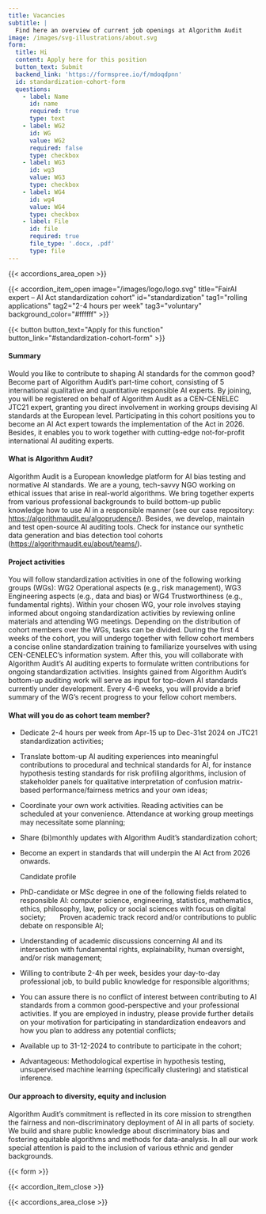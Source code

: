 ```yaml
---
title: Vacancies
subtitle: |
  Find here an overview of current job openings at Algorithm Audit
image: /images/svg-illustrations/about.svg
form:
  title: Hi
  content: Apply here for this position
  button_text: Submit
  backend_link: 'https://formspree.io/f/mdoqdpnn'
  id: standardization-cohort-form
  questions:
    - label: Name
      id: name
      required: true
      type: text
    - label: WG2
      id: WG
      value: WG2
      required: false
      type: checkbox
    - label: WG3
      id: wg3
      value: WG3
      type: checkbox
    - label: WG4
      id: wg4
      value: WG4
      type: checkbox
    - label: File
      id: file
      required: true
      file_type: '.docx, .pdf'
      type: file
---
```


{{< accordions_area_open >}}

{{< accordion_item_open image="/images/logo/logo.svg" title="FairAI expert – AI Act standardization cohort" id="standardization" tag1="rolling applications" tag2="2-4 hours per week" tag3="voluntary" background_color="#ffffff" >}}

{{< button button_text="Apply for this function" button_link="#standardization-cohort-form" >}}

#### Summary

Would you like to contribute to shaping AI standards for the common good? Become
part of Algorithm Audit’s part-time cohort, consisting of 5 international qualitative
and quantitative responsible AI experts. By joining, you will be registered on
behalf of Algorithm Audit as a CEN-CENELEC JTC21 expert, granting you direct
involvement in working groups devising AI standards at the European level. Participating
in this cohort positions you to become an AI Act expert towards the
implementation of the Act in 2026. Besides, it enables you to work together
with cutting-edge not-for-profit international AI auditing experts.

#### What is Algorithm Audit?

Algorithm Audit is a European knowledge platform for
AI bias testing and normative AI standards. We are a young, tech-savvy NGO working
on ethical issues that arise in real-world algorithms. We bring together
experts from various professional backgrounds to build bottom-up public
knowledge how to use AI in a responsible manner (see our case repository: https://algorithmaudit.eu/algoprudence/).
Besides, we develop, maintain and test open-source AI auditing tools. Check for
instance our synthetic data generation and bias detection tool cohorts (https://algorithmaudit.eu/about/teams/).

#### &#xA;Project activities

You will follow standardization activities in one of
the following working groups (WGs): WG2 Operational aspects (e.g., risk
management), WG3 Engineering aspects (e.g., data and bias) or WG4 Trustworthiness
(e.g., fundamental rights). Within your chosen WG, your role involves staying
informed about ongoing standardization activities by reviewing online materials
and attending WG meetings. Depending on the distribution of cohort members over
the WGs, tasks can be divided. During the first 4 weeks of the cohort, you will
undergo together with fellow cohort members a concise online standardization training
to familiarize yourselves with using CEN-CENELEC’s information system. After
this, you will collaborate with Algorithm Audit’s AI auditing experts to
formulate written contributions for ongoing standardization activities. Insights
gained from Algorithm Audit’s bottom-up auditing work will serve as input for top-down
AI standards currently under development. Every 4-6 weeks, you will provide a brief
summary of the WG’s recent progress to your fellow cohort members.

#### &#xA;&#xA;What will you do as cohort team member?   

* Dedicate 2-4 hours per week from Apr-15 up to Dec-31st
  2024 on JTC21 standardization activities;
* Translate bottom-up AI auditing experiences into
  meaningful contributions to procedural and technical standards for AI, for instance
  hypothesis testing standards for risk profiling algorithms, inclusion of
  stakeholder panels for qualitative interpretation of confusion matrix-based
  performance/fairness metrics and your own ideas;
* Coordinate your own work activities. Reading
  activities can be scheduled at your convenience. Attendance at working group
  meetings may necessitate some planning;
* Share (bi)monthly updates with Algorithm Audit’s standardization
  cohort;
* Become an expert in standards that will underpin the
  AI Act from 2026 onwards.

  Candidate profile
* PhD-candidate or MSc degree in one of the following
  fields related to responsible AI: computer science, engineering, statistics,
  mathematics, ethics, philosophy, law, policy or social sciences with focus on digital society;      
  Proven academic track record and/or contributions
  to public debate on responsible AI;
* Understanding of academic discussions concerning AI and its intersection
  with fundamental rights, explainability, human oversight, and/or risk management;
* Willing to contribute 2-4h per week, besides your day-to-day professional
  job, to build public knowledge for responsible algorithms;
* You can assure there is no conflict of interest
  between contributing to AI standards from a common good-perspective and your professional
  activities. If you are employed in industry, please provide further details on your motivation for
  participating in standardization endeavors and how you plan to address any
  potential conflicts;
* Available up to 31-12-2024 to contribute to participate
  in the cohort;
* Advantageous: Methodological expertise in hypothesis
  testing, unsupervised machine learning (specifically clustering) and
  statistical inference.

#### Our approach to diversity, equity and inclusion

Algorithm Audit’s commitment is reflected in
its core mission to strengthen the fairness and non-discriminatory deployment
of AI in all parts of society. We build and share public knowledge about
discriminatory bias and fostering equitable algorithms and methods for
data-analysis. In all our work special attention is paid to the inclusion of
various ethnic and gender backgrounds.

{{< form >}}

{{< accordion_item_close >}}

{{< accordions_area_close >}}
